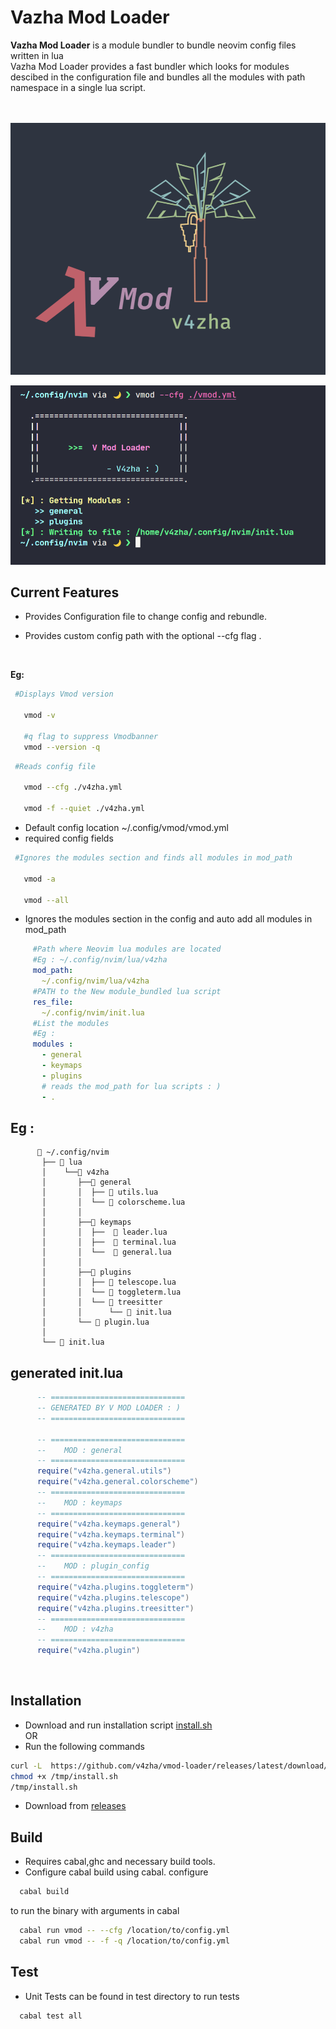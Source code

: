 # Vazha Mod Loader

**Vazha Mod Loader** 
is a module bundler to bundle neovim config files written in lua<br>
Vazha Mod Loader provides a fast bundler which looks for modules descibed in the configuration file and bundles all the modules with path namespace in a single lua script.

<br><br>
![v4zha](assets/v_mod.png)

![vmod](assets/v_mod1.png)


## Current Features
  
- Provides Configuration file to change config and rebundle.<br>

- Provides custom config path with the optional --cfg flag .

<br>

**Eg:**

 ```bash
  #Displays Vmod version

    vmod -v 

    #q flag to suppress Vmodbanner
    vmod --version -q
 ```

 ```bash
  #Reads config file

    vmod --cfg ./v4zha.yml
    
    vmod -f --quiet ./v4zha.yml
 ```

- Default config location ~/.config/vmod/vmod.yml
- required config fields 

 ```bash
  #Ignores the modules section and finds all modules in mod_path
  
    vmod -a 

    vmod --all
 ```
- Ignores the modules section in the config and auto add all modules in mod_path

```yml
     #Path where Neovim lua modules are located
     #Eg : ~/.config/nvim/lua/v4zha
     mod_path: 
       ~/.config/nvim/lua/v4zha
     #PATH to the New module_bundled lua script 
     res_file: 
       ~/.config/nvim/init.lua
     #List the modules
     #Eg : 
     modules : 
       - general
       - keymaps
       - plugins
       # reads the mod_path for lua scripts : )
       - .
```
## Eg :
```
      📂 ~/.config/nvim
       ├── 📂 lua
       │    └──📂 v4zha
       │       ├──📂 general
       │       │  ├── 📄 utils.lua
       │       │  └── 📄 colorscheme.lua
       │       │
       │       ├──📂 keymaps
       │       │  ├──  📄 leader.lua
       │       │  ├──  📄 terminal.lua
       │       │  └──  📄 general.lua
       │       │
       │       ├──📂 plugins
       │       │  ├── 📄 telescope.lua
       │       │  └── 📄 toggleterm.lua
       │       │  └── 📂 treesitter
       │       │      └── 📄 init.lua
       │       └── 📄 plugin.lua
       │
       └── 📄 init.lua 
```
## generated init.lua 

```lua
      -- ==============================
      -- GENERATED BY V MOD LOADER : )
      -- ==============================

      -- ==============================
      --    MOD : general
      -- ==============================
      require("v4zha.general.utils")
      require("v4zha.general.colorscheme")
      -- ==============================
      --    MOD : keymaps
      -- ==============================
      require("v4zha.keymaps.general")
      require("v4zha.keymaps.terminal")
      require("v4zha.keymaps.leader")
      -- ==============================
      --    MOD : plugin_config
      -- ==============================
      require("v4zha.plugins.toggleterm")
      require("v4zha.plugins.telescope")
      require("v4zha.plugins.treesitter")
      -- ==============================
      --    MOD : v4zha
      -- ==============================
      require("v4zha.plugin")
```


<br>

## Installation
- Download and run installation script [install.sh](https://github.com/v4zha/vmod-loader/releases/latest/download/install.sh)<br>
OR
- Run the following commands 
```bash
curl -L  https://github.com/v4zha/vmod-loader/releases/latest/download/install.sh > /tmp/install.sh
chmod +x /tmp/install.sh
/tmp/install.sh
```
- Download from [releases](https://github.com/v4zha/vmod-loader/releases)<br>

## Build   
- Requires cabal,ghc and necessary build tools.
- Configure cabal build using cabal. configure 

```bash
  cabal build
```
to run the binary with arguments in cabal

```bash
  cabal run vmod -- --cfg /location/to/config.yml
  cabal run vmod -- -f -q /location/to/config.yml
```

## Test
- Unit Tests can be found in test directory
to run tests

```bash
  cabal test all
```